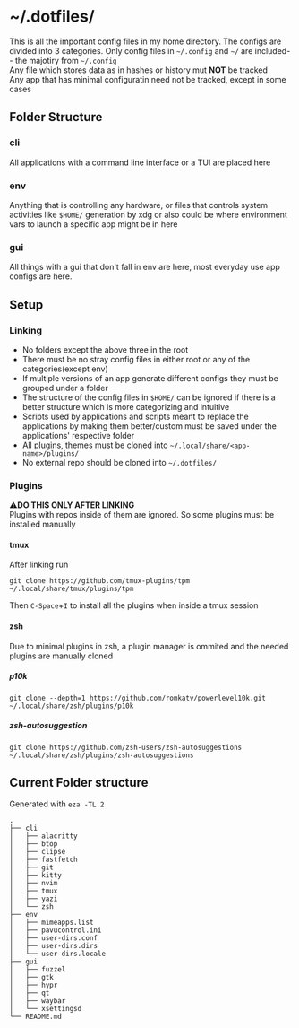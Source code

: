 # ~/.dotfiles/ 

This is all the important config files in my home directory. The configs are divided into 3 categories. Only config files in `~/.config` and `~/` are included--
the majotiry from `~/.config`  
Any file which stores data as in hashes or history mut **NOT** be tracked  
Any app that has minimal configuratin need not be tracked, except in some cases

## Folder Structure

### cli

All applications with a command line interface or a TUI are placed here

### env

Anything that is controlling any hardware, or files that controls system activities like `$HOME/` generation by xdg or also could be where environment vars to launch a specific app might be in here

### gui

All things with a gui that don't fall in env are here, most everyday use app configs are here.


## Setup 


### Linking

- No folders except the above three in the root
- There must be no stray config files in either root or any of the categories(except env)
- If multiple versions of an app generate different configs they must be grouped under a folder
- The structure of the config files in `$HOME/` can be ignored if there is a better structure which is more categorizing and intuitive
- Scripts used by applications and scripts meant to replace the applications by making them better/custom must be saved under the applications' respective folder
- All plugins, themes must be cloned into `~/.local/share/<app-name>/plugins/`  
- No external repo should be cloned into  `~/.dotfiles/`

### Plugins

⚠️**DO THIS ONLY AFTER LINKING**  
Plugins with repos inside of them are ignored. So some plugins must be installed manually

#### tmux

After linking run

```
git clone https://github.com/tmux-plugins/tpm ~/.local/share/tmux/plugins/tpm
```

Then `C-Space`+`I` to install all the plugins when inside a tmux session 

#### zsh

Due to minimal plugins in zsh, a plugin manager is ommited and the needed plugins are manually cloned

##### p10k

```
git clone --depth=1 https://github.com/romkatv/powerlevel10k.git ~/.local/share/zsh/plugins/p10k
```

##### zsh-autosuggestion

```
git clone https://github.com/zsh-users/zsh-autosuggestions ~/.local/share/zsh/plugins/zsh-autosuggestions
```

## Current Folder structure

Generated with `eza -TL 2`

```
.
├── cli
│   ├── alacritty
│   ├── btop
│   ├── clipse
│   ├── fastfetch
│   ├── git
│   ├── kitty
│   ├── nvim
│   ├── tmux
│   ├── yazi
│   └── zsh
├── env
│   ├── mimeapps.list
│   ├── pavucontrol.ini
│   ├── user-dirs.conf
│   ├── user-dirs.dirs
│   └── user-dirs.locale
├── gui
│   ├── fuzzel
│   ├── gtk
│   ├── hypr
│   ├── qt
│   ├── waybar
│   └── xsettingsd
└── README.md
```


